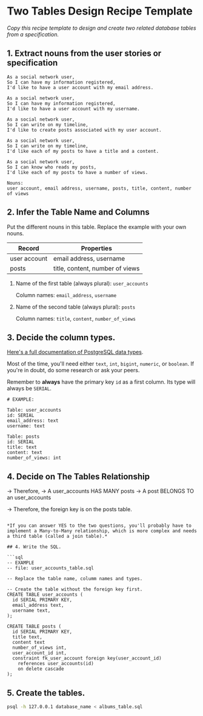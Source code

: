 # Two Tables Design Recipe Template

_Copy this recipe template to design and create two related database tables from a specification._

## 1. Extract nouns from the user stories or specification

```
As a social network user,
So I can have my information registered,
I'd like to have a user account with my email address.

As a social network user,
So I can have my information registered,
I'd like to have a user account with my username.

As a social network user,
So I can write on my timeline,
I'd like to create posts associated with my user account.

As a social network user,
So I can write on my timeline,
I'd like each of my posts to have a title and a content.

As a social network user,
So I can know who reads my posts,
I'd like each of my posts to have a number of views.
```

```
Nouns:
user account, email address, username, posts, title, content, number of views

```

## 2. Infer the Table Name and Columns

Put the different nouns in this table. Replace the example with your own nouns.

| Record                | Properties          |
| --------------------- | ------------------  |
| user account          | email address, username
| posts                 | title, content, number of views

1. Name of the first table (always plural): `user_accounts` 

    Column names: `email_address`, `username`

2. Name of the second table (always plural): `posts` 

    Column names: `title`, `content`, `number_of_views`

## 3. Decide the column types.

[Here's a full documentation of PostgreSQL data types](https://www.postgresql.org/docs/current/datatype.html).

Most of the time, you'll need either `text`, `int`, `bigint`, `numeric`, or `boolean`. If you're in doubt, do some research or ask your peers.

Remember to **always** have the primary key `id` as a first column. Its type will always be `SERIAL`.

```
# EXAMPLE:

Table: user_accounts
id: SERIAL
email_address: text
username: text

Table: posts
id: SERIAL
title: text
content: text
number_of_views: int
```

## 4. Decide on The Tables Relationship

-> Therefore,
-> A user_accounts HAS MANY posts
-> A post BELONGS TO an user_accounts

-> Therefore, the foreign key is on the posts table.
```

*If you can answer YES to the two questions, you'll probably have to implement a Many-to-Many relationship, which is more complex and needs a third table (called a join table).*

## 4. Write the SQL.

```sql
-- EXAMPLE
-- file: user_accounts_table.sql

-- Replace the table name, columm names and types.

-- Create the table without the foreign key first.
CREATE TABLE user_accounts (
  id SERIAL PRIMARY KEY,
  email_address text,
  username text,
);

CREATE TABLE posts (
  id SERIAL PRIMARY KEY,
  title text,
  content text
  number_of_views int,
  user_account_id int,
  constraint fk_user_account foreign key(user_account_id)
    references user_accounts(id)
    on delete cascade
);

```

## 5. Create the tables.

```bash
psql -h 127.0.0.1 database_name < albums_table.sql
```
